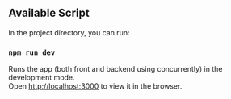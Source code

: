 ## Available Script

In the project directory, you can run:

### `npm run dev`

Runs the app (both front and backend using concurrently) in the development mode.\
Open [http://localhost:3000](http://localhost:3000)
to view it in the browser.
